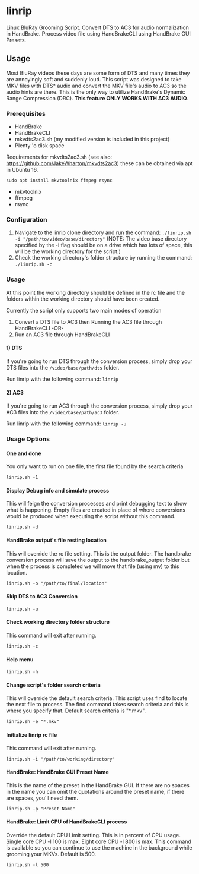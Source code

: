 # linrip
Linux BluRay Grooming Script. Convert DTS to AC3 for audio normalization in HandBrake. Process video file using HandBrakeCLI using HandBrake GUI Presets.

## Usage
Most BluRay videos these days are some form of DTS and many times they are annoyingly soft and suddenly loud.  This script was designed to take MKV files with DTS* audio and convert the MKV file's audio to AC3 so the audio hints are there.  This is the only way to utilize HandBrake's Dynamic Range Compression (DRC).  __This feature ONLY WORKS WITH AC3 AUDIO__.

### Prerequisites

* HandBrake
* HandBrakeCLI
* mkvdts2ac3.sh (my modified version is included in this project)
* Plenty 'o disk space

Requirements for mkvdts2ac3.sh (see also: https://github.com/JakeWharton/mkvdts2ac3)
these can be obtained via apt in Ubuntu 16.

`sudo apt install mkvtoolnix ffmpeg rsync`

* mkvtoolnix
* ffmpeg
* rsync

### Configuration

1. Navigate to the linrip clone directory and run the command: `./linrip.sh -i "/path/to/video/base/directory"`
(NOTE: The video base directory specified by the -i flag should be on a drive which has lots of space, this will be the working directory for the script.)
1. Check the working directory's folder structure by running the command: `./linrip.sh -c`

### Usage

At this point the working directory should be defined in the rc file and the folders within the working directory should have been created.

Currently the script only supports two main modes of operation

1. Convert a DTS file to AC3 then Running the AC3 file through HandBrakeCLI
-OR-
2. Run an AC3 file through HandBrakeCLI

#### 1) DTS

If you're going to run DTS through the conversion process, simply drop your DTS files into the `/video/base/path/dts` folder. 

Run linrip with the following command: `linrip`

#### 2) AC3

If you're going to run AC3 through the conversion process, simply drop your AC3 files into the `/video/base/path/ac3` folder.

Run linrip with the following command: `linrip -u`


### Usage Options

#### One and done
You only want to run on one file, the first file found by the search criteria

    linrip.sh -1

#### Display Debug info and simulate process
This will feign the conversion processes and print debugging text to show what is happening. Empty files are created in place of where conversions would be produced when executing the script without this command.

    linrip.sh -d

#### HandBrake output's file resting location
This will override the rc file setting. This is the output folder. The handbrake conversion process will save the output to the handbrake_output folder but when the process is completed we will move that file (using mv) to this location.

    linrip.sh -o "/path/to/final/location"

#### Skip DTS to AC3 Conversion

    linrip.sh -u

#### Check working directory folder structure
This command will exit after running.
    
    linrip.sh -c

#### Help menu

    linrip.sh -h

#### Change script's folder search criteria
This will override the default search criteria.  This script uses find to locate the next file to process. The find command takes search criteria and this is where you specify that. Default search criteria is "*.mkv".

    linrip.sh -e "*.mkv"

#### Initialize linrip rc file
This command will exit after running.

    linrip.sh -i "/path/to/working/directory"

#### HandBrake: HandBrake GUI Preset Name
This is the name of the preset in the HandBrake GUI.  If there are no spaces in the name you can omit the quotations around the preset name, if there are spaces, you'll need them.

    linrip.sh -p "Preset Name"

#### HandBrake: Limit CPU of HandBrakeCLI process
Override the default CPU Limit setting. This is in percent of CPU usage.  Single core CPU -l 100 is max. Eight core CPU -l 800 is max. This command is available so you can continue to use the machine in the background while grooming your MKVs. Default is 500.

    linrip.sh -l 500


